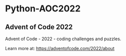 # Python-AOC2022
## Advent of Code 2022
<p> Advent of Code - 2022 - coding challenges and puzzles.

Learn more at: 
https://adventofcode.com/2022/about
